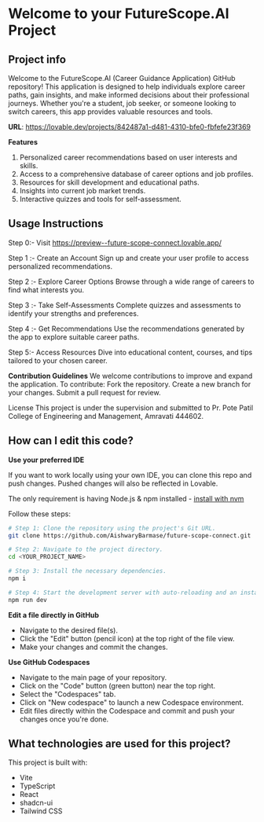 # Welcome to your FutureScope.AI Project

## Project info

Welcome to the FutureScope.AI (Career Guidance Application) GitHub repository! This application is designed to help individuals explore career paths, gain insights, and make informed decisions about their professional journeys. Whether you're a student, job seeker, or someone looking to switch careers, this app provides valuable resources and tools.

**URL**: https://lovable.dev/projects/842487a1-d481-4310-bfe0-fbfefe23f369

**Features**
1. Personalized career recommendations based on user interests and skills.
2. Access to a comprehensive database of career options and job profiles.
3. Resources for skill development and educational paths.
4. Insights into current job market trends.
5. Interactive quizzes and tools for self-assessment.

## Usage Instructions

Step 0:- Visit  https://preview--future-scope-connect.lovable.app/

Step 1 :- Create an Account Sign up and create your user profile to access personalized recommendations.

Step 2 :- Explore Career Options Browse through a wide range of careers to find what interests you.

Step 3 :- Take Self-Assessments Complete quizzes and assessments to identify your strengths and preferences.

Step 4 :- Get Recommendations Use the recommendations generated by the app to explore suitable career paths.

Step 5:- Access Resources Dive into educational content, courses, and tips tailored to your chosen career.


**Contribution Guidelines**
We welcome contributions to improve and expand the application. To contribute:
Fork the repository.
Create a new branch for your changes.
Submit a pull request for review.

License
This project is under the supervision and submitted to Pr. Pote Patil College of Engineering and Management, Amravati   444602.


## How can I edit this code?

**Use your preferred IDE**

If you want to work locally using your own IDE, you can clone this repo and push changes. Pushed changes will also be reflected in Lovable.

The only requirement is having Node.js & npm installed - [install with nvm](https://github.com/nvm-sh/nvm#installing-and-updating)

Follow these steps:

```sh
# Step 1: Clone the repository using the project's Git URL.
git clone https://github.com/AishwaryBarmase/future-scope-connect.git

# Step 2: Navigate to the project directory.
cd <YOUR_PROJECT_NAME>

# Step 3: Install the necessary dependencies.
npm i

# Step 4: Start the development server with auto-reloading and an instant preview.
npm run dev
```

**Edit a file directly in GitHub**

- Navigate to the desired file(s).
- Click the "Edit" button (pencil icon) at the top right of the file view.
- Make your changes and commit the changes.

**Use GitHub Codespaces**

- Navigate to the main page of your repository.
- Click on the "Code" button (green button) near the top right.
- Select the "Codespaces" tab.
- Click on "New codespace" to launch a new Codespace environment.
- Edit files directly within the Codespace and commit and push your changes once you're done.

## What technologies are used for this project?

This project is built with:

- Vite
- TypeScript
- React
- shadcn-ui
- Tailwind CSS

